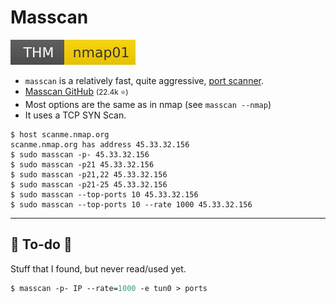 # Masscan

[![nmap01](../../../../_badges/thm/nmap01.svg)](https://tryhackme.com/room/nmap01)

<div class="row row-cols-lg-2"><div class="align-self-center">

* `masscan` is a relatively fast, quite aggressive, [port scanner](/cybersecurity/red-team/s2.discovery/techniques/network/port_scanning.md).
* [Masscan GitHub](https://github.com/robertdavidgraham/masscan) <small>(22.4k ⭐)</small>
* Most options are the same as in nmap (see `masscan --nmap`)
* It uses a TCP SYN Scan.
</div><div>

```shell!
$ host scanme.nmap.org  
scanme.nmap.org has address 45.33.32.156
$ sudo masscan -p- 45.33.32.156
$ sudo masscan -p21 45.33.32.156
$ sudo masscan -p21,22 45.33.32.156
$ sudo masscan -p21-25 45.33.32.156
$ sudo masscan --top-ports 10 45.33.32.156
$ sudo masscan --top-ports 10 --rate 1000 45.33.32.156
```
</div></div>

<hr class="sep-both">

## 👻 To-do 👻

Stuff that I found, but never read/used yet.

<div class="row row-cols-lg-2"><div>

```ps
$ masscan -p- IP --rate=1000 -e tun0 > ports
```
</div><div>
</div></div>